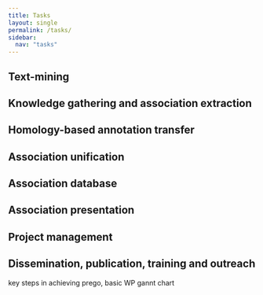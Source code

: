 ```yaml
---
title: Tasks
layout: single
permalink: /tasks/
sidebar:
  nav: "tasks"
---
```


## Text-mining

## Knowledge gathering and association extraction

## Homology-based annotation transfer

## Association unification

## Association database

## Association presentation


## Project management

## Dissemination, publication, training and outreach


key steps in achieving prego, basic WP gannt chart
